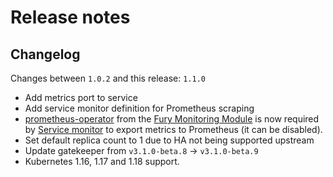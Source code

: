 # Release notes

## Changelog

Changes between `1.0.2` and this release: `1.1.0`

- Add metrics port to service
- Add service monitor definition for Prometheus scraping
- [prometheus-operator](https://github.com/sighupio/fury-kubernetes-monitoring/tree/master/katalog/prometheus-operator) 
from the [Fury Monitoring Module](https://github.com/sighupio/fury-kubernetes-monitoring) is now required by 
[Service monitor](./katalog/gatekeeper/core/service-monitor.yml) to export metrics to Prometheus (it can be disabled).
- Set default replica count to 1 due to HA not being supported upstream
- Update gatekeeper from `v3.1.0-beta.8` -> `v3.1.0-beta.9`
- Kubernetes 1.16, 1.17 and 1.18 support.

